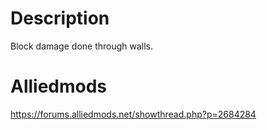 # Description
Block damage done through walls.

# Alliedmods
https://forums.alliedmods.net/showthread.php?p=2684284
